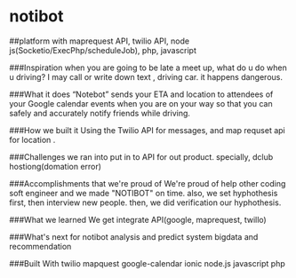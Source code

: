 # notibot

##platform with maprequest API, twilio API, node js(Socketio/ExecPhp/scheduleJob), php, javascript

###Inspiration
when you are going to be late a meet up, what do u do when u driving? I may call or write down text , driving car. it happens dangerous.

###What it does
“Notebot” sends your ETA and location to attendees of your Google calendar events when you are on your way so that you can safely and accurately notify friends while driving.

###How we built it
Using the Twilio API for messages, and map requset api for location .

###Challenges we ran into
put in to API for out product. specially, dclub hostiong(domation error)

###Accomplishments that we're proud of
We're proud of help other coding soft engineer and we made "NOTIBOT" on time. also, we set hyphothesis first, then interview new people. then, we did verification our hyphothesis.

###What we learned
We get integrate API(google, maprequest, twillo)

###What's next for notibot
analysis and predict system
bigdata and recommendation

###Built With
twilio
mapquest
google-calendar
ionic
node.js
javascript
php
